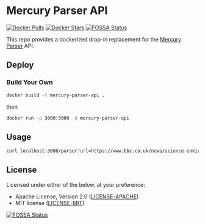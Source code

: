 # Mercury Parser API

[![Docker Pulls](https://img.shields.io/docker/pulls/wangqiru/mercury-parser-api.svg)](https://hub.docker.com/r/wangqiru/mercury-parser-api)
[![Docker Stars](https://img.shields.io/docker/stars/wangqiru/mercury-parser-api.svg)](https://hub.docker.com/r/wangqiru/mercury-parser-api)
[![FOSSA Status](https://app.fossa.io/api/projects/git%2Bgithub.com%2FHenryQW%2Fmercury-parser-api.svg?type=shield)](https://app.fossa.io/projects/git%2Bgithub.com%2FHenryQW%2Fmercury-parser-api?ref=badge_shield)

This repo provides a dockerized drop-in replacement for the [Mercury Parser](https://github.com/postlight/mercury-parser) API.

## Deploy

### Build Your Own

```bash
docker build -t mercury-parser-api .
```

then

```bash
docker run -p 3000:3000 -d mercury-parser-api
```

## Usage

```bash
curl localhost:3000/parser?url=https://www.bbc.co.uk/news/science-environment-35876621
```

## License

Licensed under either of the below, at your preference:

- Apache License, Version 2.0
  ([LICENSE-APACHE](http://www.apache.org/licenses/LICENSE-2.0))
- MIT license
  ([LICENSE-MIT](http://opensource.org/licenses/MIT))

[![FOSSA Status](https://app.fossa.io/api/projects/git%2Bgithub.com%2FHenryQW%2Fmercury-parser-api.svg?type=large)](https://app.fossa.io/projects/git%2Bgithub.com%2FHenryQW%2Fmercury-parser-api?ref=badge_large)
